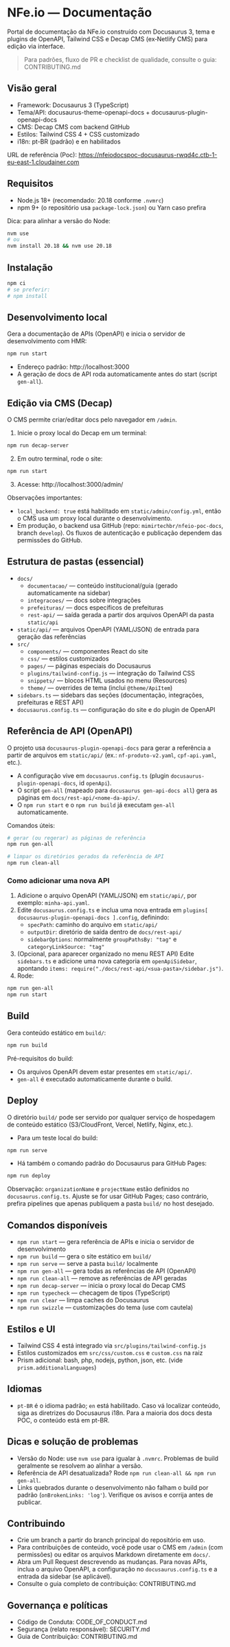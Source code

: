 # NFe.io — Documentação

Portal de documentação da NFe.io construído com Docusaurus 3, tema e plugins de OpenAPI, Tailwind CSS e Decap CMS (ex‑Netlify CMS) para edição via interface.

> Para padrões, fluxo de PR e checklist de qualidade, consulte o guia: CONTRIBUTING.md

## Visão geral

- Framework: Docusaurus 3 (TypeScript)
- Tema/API: docusaurus-theme-openapi-docs + docusaurus-plugin-openapi-docs
- CMS: Decap CMS com backend GitHub
- Estilos: Tailwind CSS 4 + CSS customizado
- i18n: pt-BR (padrão) e en habilitados

URL de referência (Poc): https://nfeiodocspoc-docusaurus-rwqd4c.ctb-1-eu-east-1.cloudainer.com

## Requisitos

- Node.js 18+ (recomendado: 20.18 conforme `.nvmrc`)
- npm 9+ (o repositório usa `package-lock.json`) ou Yarn caso prefira

Dica: para alinhar a versão do Node:

```bash
nvm use
# ou
nvm install 20.18 && nvm use 20.18
```

## Instalação

```bash
npm ci
# se preferir:
# npm install
```

## Desenvolvimento local

Gera a documentação de APIs (OpenAPI) e inicia o servidor de desenvolvimento com HMR:

```bash
npm run start
```

- Endereço padrão: http://localhost:3000
- A geração de docs de API roda automaticamente antes do start (script `gen-all`).

## Edição via CMS (Decap)

O CMS permite criar/editar docs pelo navegador em `/admin`.

1) Inicie o proxy local do Decap em um terminal:
```bash
npm run decap-server
```
2) Em outro terminal, rode o site:
```bash
npm run start
```
3) Acesse: http://localhost:3000/admin/

Observações importantes:
- `local_backend: true` está habilitado em `static/admin/config.yml`, então o CMS usa um proxy local durante o desenvolvimento.
- Em produção, o backend usa GitHub (repo: `mimirtechbr/nfeio-poc-docs`, branch `develop`). Os fluxos de autenticação e publicação dependem das permissões do GitHub.

## Estrutura de pastas (essencial)

- `docs/`
  - `documentacao/` — conteúdo institucional/guia (gerado automaticamente na sidebar)
  - `integracoes/` — docs sobre integrações
  - `prefeituras/` — docs específicos de prefeituras
  - `rest-api/` — saída gerada a partir dos arquivos OpenAPI da pasta `static/api`
- `static/api/` — arquivos OpenAPI (YAML/JSON) de entrada para geração das referências
- `src/`
  - `components/` — componentes React do site
  - `css/` — estilos customizados
  - `pages/` — páginas especiais do Docusaurus
  - `plugins/tailwind-config.js` — integração do Tailwind CSS
  - `snippets/` — blocos HTML usados no menu (Resources)
  - `theme/` — overrides de tema (inclui `@theme/ApiItem`)
- `sidebars.ts` — sidebars das seções (documentação, integrações, prefeituras e REST API)
- `docusaurus.config.ts` — configuração do site e do plugin de OpenAPI

## Referência de API (OpenAPI)

O projeto usa `docusaurus-plugin-openapi-docs` para gerar a referência a partir de arquivos em `static/api/` (ex.: `nf-produto-v2.yaml`, `cpf-api.yaml`, etc.).

- A configuração vive em `docusaurus.config.ts` (plugin `docusaurus-plugin-openapi-docs`, id `openApi`).
- O script `gen-all` (mapeado para `docusaurus gen-api-docs all`) gera as páginas em `docs/rest-api/<nome-da-api>/`.
- O `npm run start` e o `npm run build` já executam `gen-all` automaticamente.

Comandos úteis:

```bash
# gerar (ou regerar) as páginas de referência
npm run gen-all

# limpar os diretórios gerados da referência de API
npm run clean-all
```

### Como adicionar uma nova API

1) Adicione o arquivo OpenAPI (YAML/JSON) em `static/api/`, por exemplo: `minha-api.yaml`.
2) Edite `docusaurus.config.ts` e inclua uma nova entrada em `plugins[ docusaurus-plugin-openapi-docs ].config`, definindo:
   - `specPath`: caminho do arquivo em `static/api/`
   - `outputDir`: diretório de saída dentro de `docs/rest-api/`
   - `sidebarOptions`: normalmente `groupPathsBy: "tag"` e `categoryLinkSource: "tag"`
3) (Opcional, para aparecer organizado no menu REST API) Edite `sidebars.ts` e adicione uma nova categoria em `openApiSidebar`, apontando `items: require("./docs/rest-api/<sua-pasta>/sidebar.js")`.
4) Rode:
```bash
npm run gen-all
npm run start
```

## Build

Gera conteúdo estático em `build/`:
```bash
npm run build
```

Pré-requisitos do build:
- Os arquivos OpenAPI devem estar presentes em `static/api/`.
- `gen-all` é executado automaticamente durante o build.

## Deploy

O diretório `build/` pode ser servido por qualquer serviço de hospedagem de conteúdo estático (S3/CloudFront, Vercel, Netlify, Nginx, etc.).

- Para um teste local do build:
```bash
npm run serve
```
- Há também o comando padrão do Docusaurus para GitHub Pages:
```bash
npm run deploy
```
Observação: `organizationName` e `projectName` estão definidos no `docusaurus.config.ts`. Ajuste se for usar GitHub Pages; caso contrário, prefira pipelines que apenas publiquem a pasta `build/` no host desejado.

## Comandos disponíveis

- `npm run start` — gera referência de APIs e inicia o servidor de desenvolvimento
- `npm run build` — gera o site estático em `build/`
- `npm run serve` — serve a pasta `build/` localmente
- `npm run gen-all` — gera todas as referências de API (OpenAPI)
- `npm run clean-all` — remove as referências de API geradas
- `npm run decap-server` — inicia o proxy local do Decap CMS
- `npm run typecheck` — checagem de tipos (TypeScript)
- `npm run clear` — limpa caches do Docusaurus
- `npm run swizzle` — customizações do tema (use com cautela)

## Estilos e UI

- Tailwind CSS 4 está integrado via `src/plugins/tailwind-config.js`
- Estilos customizados em `src/css/custom.css` e `custom.css` na raiz
- Prism adicional: bash, php, nodejs, python, json, etc. (vide `prism.additionalLanguages`)

## Idiomas

- `pt-BR` é o idioma padrão; `en` está habilitado. Caso vá localizar conteúdo, siga as diretrizes do Docusaurus i18n. Para a maioria dos docs desta POC, o conteúdo está em pt-BR.

## Dicas e solução de problemas

- Versão do Node: use `nvm use` para igualar à `.nvmrc`. Problemas de build geralmente se resolvem ao alinhar a versão.
- Referência de API desatualizada? Rode `npm run clean-all && npm run gen-all`.
- Links quebrados durante o desenvolvimento não falham o build por padrão (`onBrokenLinks: 'log'`). Verifique os avisos e corrija antes de publicar.

## Contribuindo

- Crie um branch a partir do branch principal do repositório em uso.
- Para contribuições de conteúdo, você pode usar o CMS em `/admin` (com permissões) ou editar os arquivos Markdown diretamente em `docs/`.
- Abra um Pull Request descrevendo as mudanças. Para novas APIs, inclua o arquivo OpenAPI, a configuração no `docusaurus.config.ts` e a entrada da sidebar (se aplicável).
- Consulte o guia completo de contribuição: CONTRIBUTING.md

## Governança e políticas

- Código de Conduta: CODE_OF_CONDUCT.md
- Segurança (relato responsável): SECURITY.md
- Guia de Contribuição: CONTRIBUTING.md
